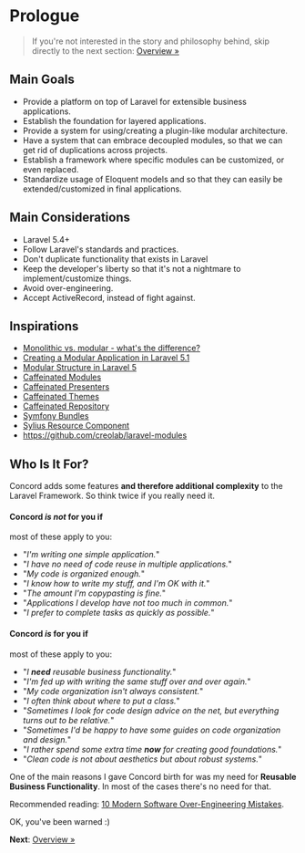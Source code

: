 # Prologue

> If you're not interested in the story and philosophy behind, skip directly to
> the next section: [Overview &raquo;](overview.md)

## Main Goals

- Provide a platform on top of Laravel for extensible business applications.
- Establish the foundation for layered applications.
- Provide a system for using/creating a plugin-like modular architecture.
- Have a system that can embrace decoupled modules, so that we can get rid of duplications across projects.
- Establish a framework where specific modules can be customized, or even replaced.
- Standardize usage of Eloquent models and so that they can easily be extended/customized in final applications.

## Main Considerations

- Laravel 5.4+
- Follow Laravel's standards and practices.
- Don't duplicate functionality that exists in Laravel
- Keep the developer's liberty so that it's not a nightmare to
  implement/customize things.
- Avoid over-engineering.
- Accept ActiveRecord, instead of fight against.

## Inspirations

- [Monolithic vs. modular - what's the difference?](https://gist.github.com/joepie91/7f03a733a3a72d2396d6)
- [Creating a Modular Application in Laravel 5.1](http://kamranahmed.info/blog/2015/12/03/creating-a-modular-application-in-laravel/)
- [Modular Structure in Laravel 5](https://ziyahanalbeniz.blogspot.ro/2015/03/modular-structure-in-laravel-5.html)
- [Caffeinated Modules](https://github.com/caffeinated/modules)
- [Caffeinated Presenters](https://github.com/caffeinated/presenter)
- [Caffeinated Themes](https://github.com/caffeinated/themes)
- [Caffeinated Repository](https://github.com/caffeinated/repository)
- [Symfony Bundles](http://symfony.com/doc/bundles/)
- [Sylius Resource Component](https://github.com/Sylius/Resource)
- https://github.com/creolab/laravel-modules

## Who Is It For?

Concord adds some features **and therefore additional complexity** to the
Laravel Framework. So think twice if you really need it.

#### Concord _is not_ for you if
most of these apply to you:

- "_I'm writing one simple application._"
- "_I have no need of code reuse in multiple applications._"
- "_My code is organized enough._"
- "_I know how to write my stuff, and I'm OK with it._"
- "_The amount I'm copypasting is fine._"
- "_Applications I develop have not too much in common._"
- "_I prefer to complete tasks as quickly as possible._"

#### Concord _is_ for you if
most of these apply to you:

- "_I **need** reusable business functionality._"
- "_I'm fed up with writing the same stuff over and over again._"
- "_My code organization isn't always consistent._"
- "_I often think about where to put a class._"
- "_Sometimes I look for code design advice on the net, but everything turns out to be relative._"
- "_Sometimes I'd be happy to have some guides on code organization and design._"
- "_I rather spend some extra time **now** for creating good foundations._"
- "_Clean code is not about aesthetics but about robust systems._"

One of the main reasons I gave Concord birth for was my need for **Reusable
Business Functionality**. In most of the cases there's no need for that.

Recommended reading: [10 Modern Software Over-Engineering Mistakes](https://medium.com/@rdsubhas/10-modern-software-engineering-mistakes-bc67fbef4fc8).

OK, you've been warned :)

**Next**: [Overview &raquo;](overview.md)
